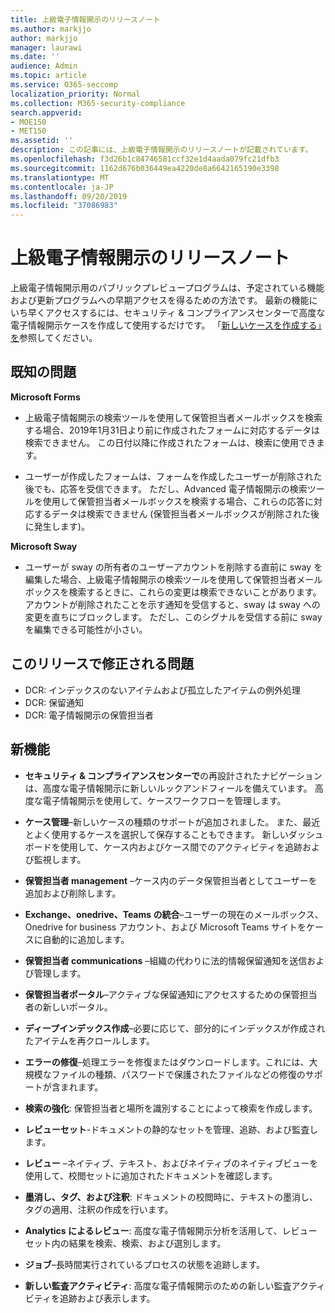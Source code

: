 ```yaml
---
title: 上級電子情報開示のリリースノート
ms.author: markjjo
author: markjjo
manager: laurawi
ms.date: ''
audience: Admin
ms.topic: article
ms.service: O365-seccomp
localization_priority: Normal
ms.collection: M365-security-compliance
search.appverid:
- MOE150
- MET150
ms.assetid: ''
description: この記事には、上級電子情報開示のリリースノートが記載されています。
ms.openlocfilehash: f3d26b1c84746581ccf32e1d4aada079fc21dfb3
ms.sourcegitcommit: 1162d676b036449ea4220de8a6642165190e3398
ms.translationtype: MT
ms.contentlocale: ja-JP
ms.lasthandoff: 09/20/2019
ms.locfileid: "37086983"
---
```

# <a name="release-notes-for-advanced-ediscovery"></a>上級電子情報開示のリリースノート

上級電子情報開示用のパブリックプレビュープログラムは、予定されている機能および更新プログラムへの早期アクセスを得るための方法です。 最新の機能にいち早くアクセスするには、セキュリティ & コンプライアンスセンターで高度な電子情報開示ケースを作成して使用するだけです。 「[新しいケースを作成する」を](create-new-ediscovery-case.md)参照してください。

## <a name="known-issues"></a>既知の問題

**Microsoft Forms**

- 上級電子情報開示の検索ツールを使用して保管担当者メールボックスを検索する場合、2019年1月31日より前に作成されたフォームに対応するデータは検索できません。 この日付以降に作成されたフォームは、検索に使用できます。

- ユーザーが作成したフォームは、フォームを作成したユーザーが削除された後でも、応答を受信できます。 ただし、Advanced 電子情報開示の検索ツールを使用して保管担当者メールボックスを検索する場合、これらの応答に対応するデータは検索できません (保管担当者メールボックスが削除された後に発生します)。
 
**Microsoft Sway**

- ユーザーが sway の所有者のユーザーアカウントを削除する直前に sway を編集した場合、上級電子情報開示の検索ツールを使用して保管担当者メールボックスを検索するときに、これらの変更は検索できないことがあります。 アカウントが削除されたことを示す通知を受信すると、sway は sway への変更を直ちにブロックします。 ただし、このシグナルを受信する前に sway を編集できる可能性が小さい。

## <a name="issues-fixed-in-this-release"></a>このリリースで修正される問題

- DCR: インデックスのないアイテムおよび孤立したアイテムの例外処理
- DCR: 保留通知
- DCR: 電子情報開示の保管担当者

## <a name="whats-new"></a>新機能

- **セキュリティ & コンプライアンスセンターで**の再設計されたナビゲーションは、高度な電子情報開示に新しいルックアンドフィールを備えています。 高度な電子情報開示を使用して、ケースワークフローを管理します。

- **ケース管理**–新しいケースの種類のサポートが追加されました。 また、最近とよく使用するケースを選択して保存することもできます。 新しいダッシュボードを使用して、ケース内およびケース間でのアクティビティを追跡および監視します。

- **保管担当者 management** –ケース内のデータ保管担当者としてユーザーを追加および削除します。

- **Exchange、onedrive、Teams の統合**–ユーザーの現在のメールボックス、Onedrive for business アカウント、および Microsoft Teams サイトをケースに自動的に追加します。 

- **保管担当者 communications** –組織の代わりに法的情報保留通知を送信および管理します。

- **保管担当者ポータル**–アクティブな保留通知にアクセスするための保管担当者の新しいポータル。

- **ディープインデックス作成**–必要に応じて、部分的にインデックスが作成されたアイテムを再クロールします。

- **エラーの修復**–処理エラーを修復またはダウンロードします。これには、大規模なファイルの種類、パスワードで保護されたファイルなどの修復のサポートが含まれます。 

- **検索の強化**: 保管担当者と場所を識別することによって検索を作成します。

- **レビューセット**-ドキュメントの静的なセットを管理、追跡、および監査します。

- **レビュー** –ネイティブ、テキスト、およびネイティブのネイティブビューを使用して、校閲セットに追加されたドキュメントを確認します。

- **墨消し、タグ、および注釈**: ドキュメントの校閲時に、テキストの墨消し、タグの適用、注釈の作成を行います。
  
- **Analytics によるレビュー**: 高度な電子情報開示分析を活用して、レビューセット内の結果を検索、検索、および選別します。

- **ジョブ**–長時間実行されているプロセスの状態を追跡します。

- **新しい監査アクティビティ**: 高度な電子情報開示のための新しい監査アクティビティを追跡および表示します。
